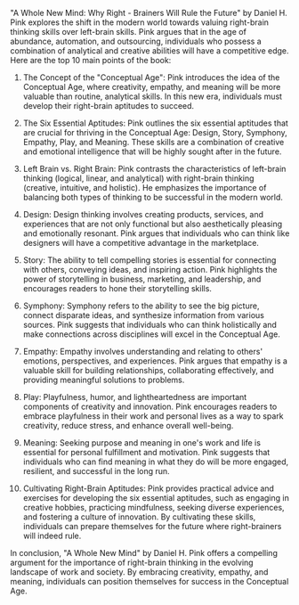 "A Whole New Mind: Why Right - Brainers Will Rule the Future" by Daniel H. Pink explores the shift in the modern world towards valuing right-brain thinking skills over left-brain skills. Pink argues that in the age of abundance, automation, and outsourcing, individuals who possess a combination of analytical and creative abilities will have a competitive edge. Here are the top 10 main points of the book:

1. The Concept of the "Conceptual Age":
Pink introduces the idea of the Conceptual Age, where creativity, empathy, and meaning will be more valuable than routine, analytical skills. In this new era, individuals must develop their right-brain aptitudes to succeed.

2. The Six Essential Aptitudes:
Pink outlines the six essential aptitudes that are crucial for thriving in the Conceptual Age: Design, Story, Symphony, Empathy, Play, and Meaning. These skills are a combination of creative and emotional intelligence that will be highly sought after in the future.

3. Left Brain vs. Right Brain:
Pink contrasts the characteristics of left-brain thinking (logical, linear, and analytical) with right-brain thinking (creative, intuitive, and holistic). He emphasizes the importance of balancing both types of thinking to be successful in the modern world.

4. Design:
Design thinking involves creating products, services, and experiences that are not only functional but also aesthetically pleasing and emotionally resonant. Pink argues that individuals who can think like designers will have a competitive advantage in the marketplace.

5. Story:
The ability to tell compelling stories is essential for connecting with others, conveying ideas, and inspiring action. Pink highlights the power of storytelling in business, marketing, and leadership, and encourages readers to hone their storytelling skills.

6. Symphony:
Symphony refers to the ability to see the big picture, connect disparate ideas, and synthesize information from various sources. Pink suggests that individuals who can think holistically and make connections across disciplines will excel in the Conceptual Age.

7. Empathy:
Empathy involves understanding and relating to others' emotions, perspectives, and experiences. Pink argues that empathy is a valuable skill for building relationships, collaborating effectively, and providing meaningful solutions to problems.

8. Play:
Playfulness, humor, and lightheartedness are important components of creativity and innovation. Pink encourages readers to embrace playfulness in their work and personal lives as a way to spark creativity, reduce stress, and enhance overall well-being.

9. Meaning:
Seeking purpose and meaning in one's work and life is essential for personal fulfillment and motivation. Pink suggests that individuals who can find meaning in what they do will be more engaged, resilient, and successful in the long run.

10. Cultivating Right-Brain Aptitudes:
Pink provides practical advice and exercises for developing the six essential aptitudes, such as engaging in creative hobbies, practicing mindfulness, seeking diverse experiences, and fostering a culture of innovation. By cultivating these skills, individuals can prepare themselves for the future where right-brainers will indeed rule.

In conclusion, "A Whole New Mind" by Daniel H. Pink offers a compelling argument for the importance of right-brain thinking in the evolving landscape of work and society. By embracing creativity, empathy, and meaning, individuals can position themselves for success in the Conceptual Age.